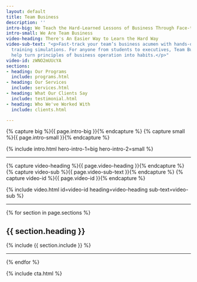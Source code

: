 ```yaml
---
layout: default
title: Team Business
description: ''
intro-big: We Teach the Hard-Learned Lessons of Business Through Face-to-Face Experiences
intro-small: We Are Team Business
video-heading: There's An Easier Way to Learn the Hard Way
video-sub-text: "<p>Fast-track your team’s business acumen with hands-on business
  training simulations. For anyone from students to executives, Team Business can
  help turn principles of business operation into habits.</p>"
video-id: zWNO2mUUcYA
sections:
- heading: Our Programs
  include: programs.html
- heading: Our Services
  include: services.html
- heading: What Our Clients Say
  include: testimonial.html
- heading: Who We've Worked With
  include: clients.html

---
```

<!-- This pulls text from the 'Intro Main' and 'Intro Sub' fields in the left-hand pane -->
{% capture big %}{{ page.intro-big }}{% endcapture %}
{% capture small %}{{ page.intro-small }}{% endcapture %}

{% include intro.html hero-intro-1=big hero-intro-2=small %}

___

<!-- Homepage Video (you can edit the video ID, heading, and sub-text fields below) -->
{% capture video-heading %}{{ page.video-heading }}{% endcapture %}
{% capture video-sub %}{{ page.video-sub-text }}{% endcapture %}
{% capture video-id %}{{ page.video-id }}{% endcapture %}

{% include video.html id=video-id heading=video-heading sub-text=video-sub %}

___

<!-- Loop through section headings and includes -->

{% for section in page.sections %}

  <h2 id="{{ section.heading | slugify }}">{{ section.heading }}</h2>

  {% include {{ section.include }} %}

  ___

{% endfor %}

<!-- Site-wide CTA -->
{% include cta.html %}